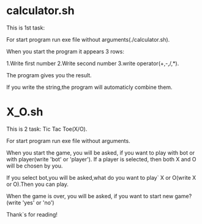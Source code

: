 # calculator.sh
This is 1st task:

For start program run exe file without arguments(./calculator.sh).

When you start the program it appears 3 rows:

1.Write first number
2.Write second number
3.write operator(+,-,/,*).

The program gives you the result.

If you write the string,the program will automaticly combine them.

# X_O.sh
This is 2 task: Tic Tac Toe(X/O).

For start program run exe file without arguments.

When you start the game, you will be asked, if you want to play with bot or with player(write 'bot' or 'player').
If a player is selected, then both X and O will be chosen by you.

If you select bot,you will be asked,what do you want to play` X or O(write X or O).Then you can play.

When the game is over, you will be asked, if you want to start new game?(write 'yes' or 'no')



Thank`s for reading!
